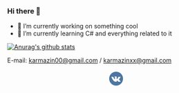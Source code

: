 ### Hi there 👋

<!--
**kain69/kain69** is a ✨ _special_ ✨ repository because its `README.md` (this file) appears on your GitHub profile.

Here are some ideas to get you started:


- 👯 I’m looking to collaborate on ...
- 🤔 I’m looking for help with ...
- 💬 Ask me about ...
- 📫 How to reach me: ...
- 😄 Pronouns: ...
- ⚡ Fun fact: ...
-->
- 🔭 I’m currently working on something cool
- 🌱 I’m currently learning C# and everything related to it

[![Anurag's github stats](https://github-readme-stats.vercel.app/api?username=kain69&count_private=true&include_all_commits=true&theme=radical)](https://github.com/anuraghazra/github-readme-stats)

E-mail: karmazin00@gmail.com / karmazinxx@gmail.com

<p align="center"> 
  <a href="https://vk.com/akie69">
    <img src="https://github.com/egorozh/egorozh/blob/main/Resources/vk.svg" alt="VK" style="vertical-align:top; margin:4px" height=32>
  </a>
</p>
